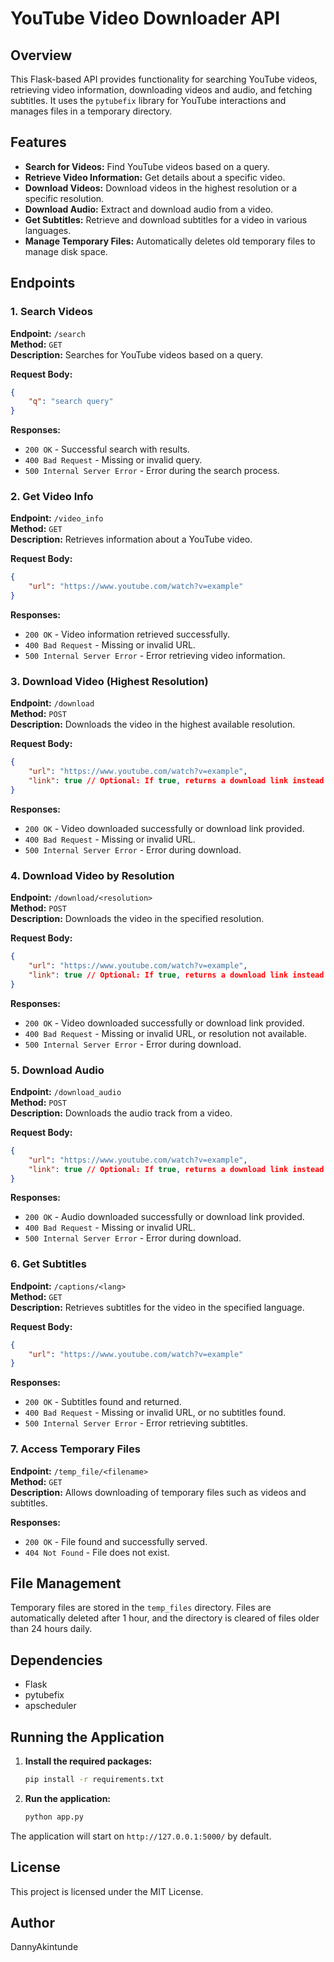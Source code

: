 # YouTube Video Downloader API

## Overview

This Flask-based API provides functionality for searching YouTube videos, retrieving video information, downloading videos and audio, and fetching subtitles. It uses the `pytubefix` library for YouTube interactions and manages files in a temporary directory.

## Features

-   **Search for Videos:** Find YouTube videos based on a query.
-   **Retrieve Video Information:** Get details about a specific video.
-   **Download Videos:** Download videos in the highest resolution or a specific resolution.
-   **Download Audio:** Extract and download audio from a video.
-   **Get Subtitles:** Retrieve and download subtitles for a video in various languages.
-   **Manage Temporary Files:** Automatically deletes old temporary files to manage disk space.

## Endpoints

### 1. Search Videos

**Endpoint:** `/search`  
**Method:** `GET`  
**Description:** Searches for YouTube videos based on a query.

**Request Body:**

```json
{
    "q": "search query"
}
```

**Responses:**

-   `200 OK` - Successful search with results.
-   `400 Bad Request` - Missing or invalid query.
-   `500 Internal Server Error` - Error during the search process.

### 2. Get Video Info

**Endpoint:** `/video_info`  
**Method:** `GET`  
**Description:** Retrieves information about a YouTube video.

**Request Body:**

```json
{
    "url": "https://www.youtube.com/watch?v=example"
}
```

**Responses:**

-   `200 OK` - Video information retrieved successfully.
-   `400 Bad Request` - Missing or invalid URL.
-   `500 Internal Server Error` - Error retrieving video information.

### 3. Download Video (Highest Resolution)

**Endpoint:** `/download`  
**Method:** `POST`  
**Description:** Downloads the video in the highest available resolution.

**Request Body:**

```json
{
    "url": "https://www.youtube.com/watch?v=example",
    "link": true // Optional: If true, returns a download link instead of the file.
}
```

**Responses:**

-   `200 OK` - Video downloaded successfully or download link provided.
-   `400 Bad Request` - Missing or invalid URL.
-   `500 Internal Server Error` - Error during download.

### 4. Download Video by Resolution

**Endpoint:** `/download/<resolution>`  
**Method:** `POST`  
**Description:** Downloads the video in the specified resolution.

**Request Body:**

```json
{
    "url": "https://www.youtube.com/watch?v=example",
    "link": true // Optional: If true, returns a download link instead of the file.
}
```

**Responses:**

-   `200 OK` - Video downloaded successfully or download link provided.
-   `400 Bad Request` - Missing or invalid URL, or resolution not available.
-   `500 Internal Server Error` - Error during download.

### 5. Download Audio

**Endpoint:** `/download_audio`  
**Method:** `POST`  
**Description:** Downloads the audio track from a video.

**Request Body:**

```json
{
    "url": "https://www.youtube.com/watch?v=example",
    "link": true // Optional: If true, returns a download link instead of the file.
}
```

**Responses:**

-   `200 OK` - Audio downloaded successfully or download link provided.
-   `400 Bad Request` - Missing or invalid URL.
-   `500 Internal Server Error` - Error during download.

### 6. Get Subtitles

**Endpoint:** `/captions/<lang>`  
**Method:** `GET`  
**Description:** Retrieves subtitles for the video in the specified language.

**Request Body:**

```json
{
    "url": "https://www.youtube.com/watch?v=example"
}
```

**Responses:**

-   `200 OK` - Subtitles found and returned.
-   `400 Bad Request` - Missing or invalid URL, or no subtitles found.
-   `500 Internal Server Error` - Error retrieving subtitles.

### 7. Access Temporary Files

**Endpoint:** `/temp_file/<filename>`  
**Method:** `GET`  
**Description:** Allows downloading of temporary files such as videos and subtitles.

**Responses:**

-   `200 OK` - File found and successfully served.
-   `404 Not Found` - File does not exist.

## File Management

Temporary files are stored in the `temp_files` directory. Files are automatically deleted after 1 hour, and the directory is cleared of files older than 24 hours daily.

## Dependencies

-   Flask
-   pytubefix
-   apscheduler

## Running the Application

1. **Install the required packages:**

    ```sh
    pip install -r requirements.txt
    ```

2. **Run the application:**
    ```sh
    python app.py
    ```

The application will start on `http://127.0.0.1:5000/` by default.

## License

This project is licensed under the MIT License.

## Author

DannyAkintunde
